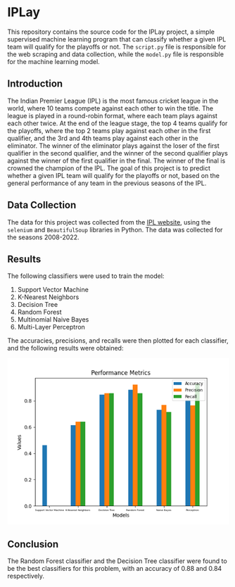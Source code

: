 # IPLay

This repository contains the source code for the IPLay project, a simple supervised machine learning program that can classify whether a given IPL team will qualify for the playoffs or not.
The `script.py` file is responsible for the web scraping and data collection, while the `model.py` file is responsible for the machine learning model.

## Introduction

The Indian Premier League (IPL) is the most famous cricket league in the world, where 10 teams compete against each other to win the title. The league is played in a round-robin format, where each team plays against each other twice. At the end of the league stage, the top 4 teams qualify for the playoffs, where the top 2 teams play against each other in the first qualifier, and the 3rd and 4th teams play against each other in the eliminator. The winner of the eliminator plays against the loser of the first qualifier in the second qualifier, and the winner of the second qualifier plays against the winner of the first qualifier in the final. The winner of the final is crowned the champion of the IPL.
The goal of this project is to predict whether a given IPL team will qualify for the playoffs or not, based on the general performance of any team in the previous seasons of the IPL.

## Data Collection

The data for this project was collected from the [IPL website](https://www.iplt20.com/), using the `selenium` and `BeautifulSoup` libraries in Python. The data was collected for the seasons 2008-2022.

## Results

The following classifiers were used to train the model:

1. Support Vector Machine
2. K-Nearest Neighbors
3. Decision Tree
4. Random Forest
5. Multinomial Naive Bayes
6. Multi-Layer Perceptron

The accuracies, precisions, and recalls were then plotted for each classifier, and the following results were obtained:

![Performance_Metrics](Images/Performance_Metrics.png)

## Conclusion

The Random Forest classifier and the Decision Tree classifier were found to be the best classifiers for this problem, with an accuracy of 0.88 and 0.84 respectively.
